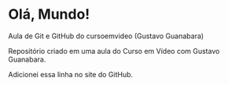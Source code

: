 # Olá, Mundo!
 Aula de Git e GitHub do cursoemvideo (Gustavo Guanabara)

 Repositório criado em uma aula do Curso em Vídeo com Gustavo Guanabara.
 
 Adicionei essa linha no site do GitHub.
